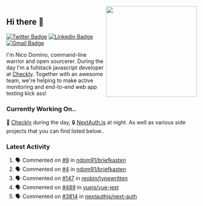 <img align="right" src="https://user-images.githubusercontent.com/7415984/172472491-91b16eac-fa22-4ecf-92df-d687139fd1f9.gif" width="240" />

## Hi there 👋

[![Twitter Badge](https://img.shields.io/badge/-@ndom91-1ca0f1?style=flat-square&labelColor=1ca0f1&logo=twitter&logoColor=white&link=https://twitter.com/ndom91)](https://twitter.com/ndom91) [![Linkedin Badge](https://img.shields.io/badge/-ndom91-blue?style=flat-square&logo=Linkedin&logoColor=white&link=https://www.linkedin.com/in/ndom91/)](https://www.linkedin.com/in/ndom91/) [![Gmail Badge](https://img.shields.io/badge/-yo@ndo.dev-c14438?style=flat-square&logo=mail.ru&logoColor=white&link=mailto:yo@ndo.dev)](mailto:yo@ndo.dev)

I'm Nico Domino, command-line warrior and open sourcerer. During the day I'm a fullstack javascript developer at [Checkly](https://checklyhq.com). Together with an awesome team, we're helping to make active monitoring and end-to-end web app testing kick ass!

### Currently Working On..

🦝 [Checkly](https://checklyhq.com) during the day, 🔒 [NextAuth.js](https://github.com/nextauthjs/next-auth) at night. As well as various side projects that you can find listed below..

<!--START_SECTION_PROFILE_VIEWS:readme-info-->
<!--END_SECTION_PROFILE_VIEWS:readme-info-->

<!--START_SECTION_DAILY_COMMIT:readme-info-->
<!--END_SECTION_DAILY_COMMIT:readme-info-->

<!--START_SECTION_WEEKLY_COMMIT:readme-info-->
<!--END_SECTION_WEEKLY_COMMIT:readme-info-->

### Latest Activity

<!--START_SECTION:activity-->
1. 🗣 Commented on [#9](https://github.com/ndom91/briefkasten/issues/9) in [ndom91/briefkasten](https://github.com/ndom91/briefkasten)
2. 🗣 Commented on [#4](https://github.com/ndom91/briefkasten/issues/4) in [ndom91/briefkasten](https://github.com/ndom91/briefkasten)
3. 🗣 Commented on [#147](https://github.com/reobin/typewritten/issues/147) in [reobin/typewritten](https://github.com/reobin/typewritten)
4. 🗣 Commented on [#489](https://github.com/vuejs/vue-jest/issues/489) in [vuejs/vue-jest](https://github.com/vuejs/vue-jest)
5. 🗣 Commented on [#3814](https://github.com/nextauthjs/next-auth/issues/3814) in [nextauthjs/next-auth](https://github.com/nextauthjs/next-auth)
<!--END_SECTION:activity-->
